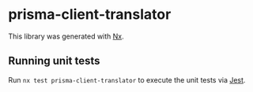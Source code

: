 # prisma-client-translator

This library was generated with [Nx](https://nx.dev).

## Running unit tests

Run `nx test prisma-client-translator` to execute the unit tests via [Jest](https://jestjs.io).
